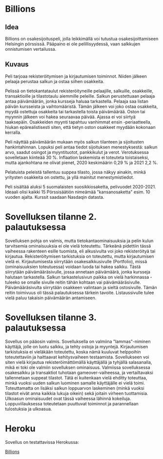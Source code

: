 # Billions

## Idea

Billions on osakesijoituspeli, jolla leikkimällä voi tutustua osakesijoittamiseen Helsingin pörssissä. Pääpaino ei ole pelillisyydessä, vaan salkkujen onnistumisen vertailussa.

## Kuvaus

Peli tarjoaa rekisteröitymisen ja kirjautumisen toiminnot.
Niiden jälkeen pelaaja perustaa salkun ja ostaa siihen osakkeita.

Pelissä on tietokantataulut rekisteröityneille pelaajille, salkuille, osakkeille, transaktioille ja tilastotaulu aiemmille peleille.
Salkun perustettuaan pelaaja antaa päivämäärän, jonka kursseja haluaa tarkastella. Pelaaja saa listan päivän kursseista ja vaihtomääristä. Tämän jälkeen voi joko ostaa osakkeita, myydä ostettuja osakkeita tai tarkastella toista päivämäärää. Oston tai myynnin jälkeen voi hakea seuraavaa päivää. Ajassa ei voi siirtyä taaksepäin. Osakkeiden myynti tapahtuu vanhimmat ensin -periaatteella, hiukan epärealistisesti siten, että tietyn oston osakkeet myydään kokonaan kerralla.

Peli näyttää päivämäärän mukaan myös salkun tilanteen ja sijoitusten hankintahinnan. Lopuksi peli antaa tiedot sijoituksen menestyksestä: salkun arvo, saadut osingot ja myyntituotot, pankkikulut ja verot. Verotuksessa sovelletaan kiinteää 30 %. Inflaation laskemista ei toteuteta toistaiseksi, mutta ajankohtana ne olivat pienet, 2020 keskimäärin 0,29 % ja 2021 2,2 %.

Pelatuista peleistä tallentuu suppea tilasto, jossa näkyy ainakin, minkä yritysten osakkeita on ostettu, ja yllä mainitut menestymistiedot.

Peli sisältää aluksi 5 suomalaisten suosikkiosaketta, pelivuodet 2020-2021. Ideaali olisi kaikki 15 Pörssisäätiön nimeämää "kansanosaketta" esim. 10 vuoden ajalta. Kurssit saadaan Nasdaqin datasta.

# Sovelluksen tilanne 2. palautuksessa

Sovelluksen pohja on valmis, mutta tietokantaominaisuuksia ja pelin kulun tarvitsemia ominaisuuksia ei ole vielä toteutettu. Tärkeänä pidettiin tässä vaiheessa rakenteen esille tuomista, eli alkusivulta voi joko rekisteröityä tai kirjautua. Rekisteröitymisen tarkistuksia on toteutettu, mutta kirjautumisen vielä ei. Kirjautumisesta siirrytään osakesalkkusivulle (Portfolio), missä (ominaisuuksien toteutuessa) voidaan luoda tai hakea salkku. Tästä siirrytään päivämääräsivulle, jossa annetaan päivämäärä, jonka kursseja halutaan tarkastella. Salkun tarkastelusivun paikka on vielä harkinnassa - tuleeko se omalle sivulle reitin tähän kohtaan vai päivämääräsivulle.  Päivämääräsivulta siirrytään osakkeen valintaan ja sieltä ostosivulle. Tämän reitin toimivuus oli tässä palautuksessa tärkein tavoite. Listaussivulle tulee vielä paluu takaisin päivämäärän antamiseen.

# Sovelluksen tilanne 3. palautuksessa

Sovellus on pääosin valmis. Sovelluksella on valmiina "lammas"-niminen käyttäjä, jolle on luotu salkku, ja tehty ostoja ja myyntejä. Kirjautumisen tarkistuksia ei vieläkään toteutettu, koska nämä kuuluvat helppoihin toteutettaviin ja haittaavat kehitysvaiheen testaamista. Sovellukseen voi siten vielä kirjautua rekisteröimättömällä käyttäjällä ja tyhjällä salasanalla, mikä ei toki ole valmiin sovelluksen ominaisuus. Valmiissa sovelluksessa osakesalkku ja transaktiot tuhotaan gameover-vaiheessa, ja vertailtavaksi tallennetaan suppeat tilastot. Tätä ei kuitenkaan vielä ehditty toteuttaa, minkä vuoksi uuden salkun luominen samalle käyttäjälle ei vielä toimi. Toteuttamatta on lisäksi salkun loppuarvon laskeminen (minkä vuoksi tilastot eivät anna kaikkia lukuja oikein) sekä joitain virheen tuottamisia. Ulkoasun ominaisuudet ovat tässä vaiheessa lähinnä kokeiluja. Loppuviilauksessa toteutetaan puuttuvat toiminnot ja parannellaan tulostuksia ja ulkoasua.

# Heroku

Sovellus on testattavissa Herokussa:

[Billions](https://nasdaq-billions.herokuapp.com/)
